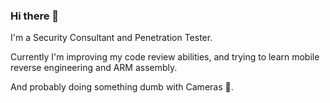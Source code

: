 ### Hi there 👋

I'm a Security Consultant and Penetration Tester.

Currently I'm improving my code review abilities, and trying to learn mobile reverse engineering and ARM assembly. 

And probably doing something dumb with Cameras 📸.

<!--
**martin-harvey/martin-harvey** is a ✨ _special_ ✨ repository because its `README.md` (this file) appears on your GitHub profile.

Here are some ideas to get you started:

- 🔭 I’m currently working on ...
- 🌱 I’m currently learning ...
- 👯 I’m looking to collaborate on ...
- 🤔 I’m looking for help with ...
- 💬 Ask me about ...
- 📫 How to reach me: ...
- 😄 Pronouns: ...
- ⚡ Fun fact: ...
-->
